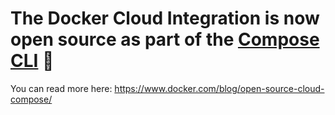 # The Docker Cloud Integration is now open source as part of the [Compose CLI](https://github.com/docker/compose-cli) 🎉 
You can read more here: https://www.docker.com/blog/open-source-cloud-compose/